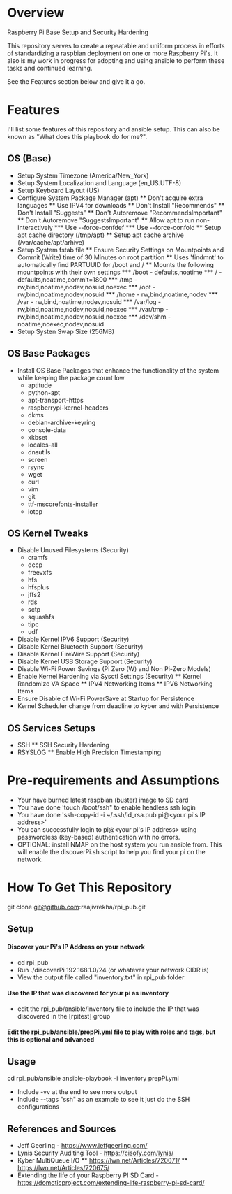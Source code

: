 # Overview
Raspberry Pi Base Setup and Security Hardening

This repository serves to create a repeatable and uniform process in efforts of standardizing a raspbian deployment on one or more Raspberry Pi's. It also is my work in progress for adopting and using ansible to perform these tasks and continued learning. 

See the Features section below and give it a go. 

# Features
I'll list some features of this repository and ansible setup. This can also be known as "What does this playbook do for me?". 

## OS (Base)
* Setup System Timezone (America/New_York)
* Setup System Localization and Language (en_US.UTF-8)
* Setup Keyboard Layout (US)
* Configure System Package Manager (apt)
** Don't acquire extra languages
** Use IPV4 for downloads
** Don't Install "Recommends"
** Don't Install "Suggests"
** Don't Autoremove "RecommendsImportant"
** Don't Autoremove "SuggestsImportant"
** Allow apt to run non-interactively
*** Use --force-confdef
*** Use --force-confold
** Setup apt cache directory (/tmp/apt)
** Setup apt cache archive (/var/cache/apt/arhive)
* Setup System fstab file
** Ensure Security Settings on Mountpoints and Commit (Write) time of 30 Minutes on root partition
** Uses 'findmnt' to automatically find PARTUUID for /boot and /
** Mounts the following mountpoints with their own settings
*** /boot - defaults,noatime
*** / - defaults,noatime,commit=1800
*** /tmp - rw,bind,noatime,nodev,nosuid,noexec
*** /opt - rw,bind,noatime,nodev,nosuid
*** /home - rw,bind,noatime,nodev
*** /var - rw,bind,noatime,nodev,nosuid
*** /var/log - rw,bind,noatime,nodev,nosuid,noexec
*** /var/tmp - rw,bind,noatime,nodev,nosuid,noexec
*** /dev/shm - noatime,noexec,nodev,nosuid
* Setup Systen Swap Size (256MB)

## OS Base Packages
* Install OS Base Packages that enhance the functionality of the system while keeping the package count low
    - aptitude
    - python-apt
    - apt-transport-https
    - raspberrypi-kernel-headers
    - dkms
    - debian-archive-keyring
    - console-data
    - xkbset
    - locales-all
    - dnsutils
    - screen
    - rsync
    - wget
    - curl
    - vim
    - git
    - ttf-mscorefonts-installer
    - iotop

## OS Kernel Tweaks
* Disable Unused Filesystems (Security)
    - cramfs
    - dccp
    - freevxfs
    - hfs
    - hfsplus
    - jffs2
    - rds
    - sctp
    - squashfs
    - tipc
    - udf
* Disable Kernel IPV6 Support (Security)
* Disable Kernel Bluetooth Support (Security)
* Disable Kernel FireWire Support (Security)
* Disable Kernel USB Storage Support (Security)
* Disable Wi-Fi Power Savings (Pi Zero (W) and Non Pi-Zero Models)
* Enable Kernel Hardening via Sysctl Settings (Security)
 ** Kernel Randomize VA Space
 **  IPV4 Networking Items
 ** IPV6 Networking Items 
* Ensure Disable of Wi-Fi PowerSave at Startup for Persistence
* Kernel Scheduler change from deadline to kyber and with Persistence

## OS Services Setups
* SSH
** SSH Security Hardening
* RSYSLOG
** Enable High Precision Timestamping

# Pre-requirements and Assumptions
* Your have burned latest raspbian (buster) image to SD card
* You have done 'touch /boot/ssh" to enable headless ssh login
* You have done 'ssh-copy-id -i ~/.ssh/id_rsa.pub pi@<your pi's IP address>'
* You can successfully login to pi@<your pi's IP address> using passwordless (key-based) authentication with no errors.
* OPTIONAL: install NMAP on the host system you run ansible from. This will enable the discoverPi.sh script to help you find your pi on the network.

# How To Get This Repository
git clone git@github.com:raajivrekha/rpi_pub.git

## Setup
#### Discover your Pi's IP Address on your network
* cd rpi_pub   
* Run ./discoverPi 192.168.1.0/24 (or whatever your network CIDR is)
* View the output file called "inventory.txt" in rpi_pub folder

#### Use the IP that was discovered for your pi as inventory
* edit the rpi_pub/ansible/inventory file to include the IP that was discovered in the [rpitest] group

#### Edit the rpi_pub/ansible/prepPi.yml file to play with roles and tags, but this is optional and advanced

## Usage
cd rpi_pub/ansible
ansible-playbook -i inventory prepPi.yml 
* Include -vv at the end to see more output
* Include --tags "ssh" as an example to see it just do the SSH configurations

## References and Sources
* Jeff Geerling - https://www.jeffgeerling.com/
* Lynis Security Auditing Tool - https://cisofy.com/lynis/
* Kyber MultiQueue I/O
** https://lwn.net/Articles/720071/
** https://lwn.net/Articles/720675/
* Extending the life of your Raspberry PI SD Card - https://domoticproject.com/extending-life-raspberry-pi-sd-card/
